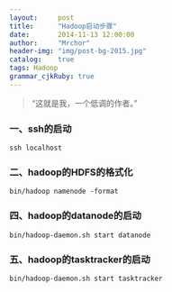 ```yaml
---
layout:     post
title:      "Hadoop启动步骤"
date:       2014-11-13 12:00:00
author:     "Mrchor"
header-img: "img/post-bg-2015.jpg"
catalog:	true
tags: Hadoop
grammar_cjkRuby: true
---
```


> “这就是我，一个低调的作者。”


### 一、ssh的启动

	ssh localhost
	
### 二、hadoop的HDFS的格式化

	bin/hadoop namenode -format
	
### 四、hadoop的datanode的启动

	bin/hadoop-daemon.sh start datanode
	
### 五、hadoop的tasktracker的启动

	bin/hadoop-daemon.sh start tasktracker
